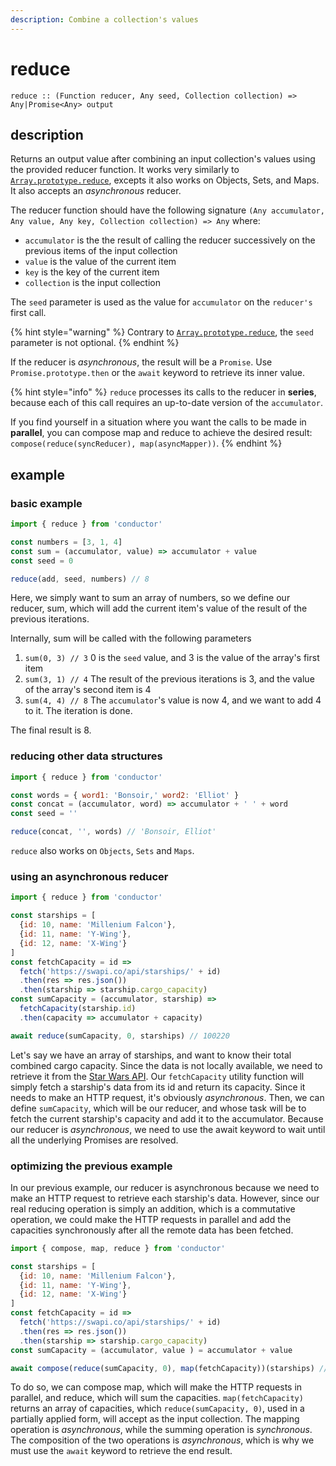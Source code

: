 ```yaml
---
description: Combine a collection's values
---
```


# reduce

`reduce :: (Function reducer, Any seed, Collection collection) => Any|Promise<Any> output`

## description

Returns an output value after combining an input collection's values using the provided reducer function. It works very similarly to [`Array.prototype.reduce`](https://developer.mozilla.org/en-US/docs/Web/JavaScript/Reference/Global_Objects/Array/Reduce), excepts it also works on Objects, Sets, and Maps. It also accepts an _asynchronous_ reducer.

The reducer function should have the following signature `(Any accumulator, Any value, Any key, Collection collection) => Any` where:

* `accumulator` is the the result of calling the reducer successively on the previous items of the input collection
* `value` is the value of the current item
* `key` is the key of the current item
* `collection` is the input collection

The `seed` parameter is used as the value for `accumulator` on the `reducer's` first call.

{% hint style="warning" %}
Contrary to [`Array.prototype.reduce`](https://developer.mozilla.org/en-US/docs/Web/JavaScript/Reference/Global_Objects/Array/Reduce), the `seed` parameter is not optional.
{% endhint %}

If the reducer is _asynchronous_, the result will be a `Promise`. Use `Promise.prototype.then` or the `await` keyword to retrieve its inner value.

{% hint style="info" %}
`reduce` processes its calls to the reducer in **series**, because each of this call requires an up-to-date version of the `accumulator`.

If you find yourself in a situation where you want the calls to be made in **parallel**, you can compose map and reduce to achieve the desired result: `compose(reduce(syncReducer), map(asyncMapper))`.
{% endhint %}

## example

### basic example

```javascript
import { reduce } from 'conductor'

const numbers = [3, 1, 4]
const sum = (accumulator, value) => accumulator + value
const seed = 0

reduce(add, seed, numbers) // 8
```

Here, we simply want to sum an array of numbers, so we define our reducer, sum, which will add the current item's value of the result of the previous iterations.

Internally, sum will be called with the following parameters

1. `sum(0, 3) // 3`  0 is the `seed` value, and 3 is the value of the array's first item
2. `sum(3, 1) // 4`  The result of the previous iterations is 3, and the value of the array's second item is 4
3. `sum(4, 4) // 8`  The `accumulator`'s value is now 4, and we want to add 4 to it. The iteration is done.

The final result is 8.

### reducing other data structures

```javascript
import { reduce } from 'conductor'

const words = { word1: 'Bonsoir,' word2: 'Elliot' }
const concat = (accumulator, word) => accumulator + ' ' + word
const seed = ''

reduce(concat, '', words) // 'Bonsoir, Elliot'
```

`reduce` also works on `Objects`, `Sets` and `Maps`.

### using an asynchronous reducer

```javascript
import { reduce } from 'conductor'

const starships = [
  {id: 10, name: 'Millenium Falcon'},
  {id: 11, name: 'Y-Wing'},
  {id: 12, name: 'X-Wing'}
]
const fetchCapacity = id =>
  fetch('https://swapi.co/api/starships/' + id)
  .then(res => res.json())
  .then(starship => starship.cargo_capacity)
const sumCapacity = (accumulator, starship) =>
  fetchCapacity(starship.id)
  .then(capacity => accumulator + capacity)

await reduce(sumCapacity, 0, starships) // 100220
```

Let's say we have an array of starships, and want to know their total combined cargo capacity. Since the data is not locally available, we need to retrieve it from the [Star Wars API](https://swapi.co/api/starships/). Our `fetchCapacity` utility function will simply fetch a starship's data from its id and return its capacity. Since it needs to make an HTTP request, it's obviously _asynchronous_. Then, we can define `sumCapacity`, which will be our reducer, and whose task will be to fetch the current starship's capacity and add it to the accumulator. Because our reducer is _asynchronous_, we need to use the await keyword to wait until all the underlying Promises are resolved.

### optimizing the previous example

In our previous example, our reducer is asynchronous because we need to make an HTTP request to retrieve each starship's data. However, since our real reducing operation is simply an addition, which is a commutative operation, we could make the HTTP requests in parallel and add the capacities synchronously after all the remote data has been fetched.

```javascript
import { compose, map, reduce } from 'conductor'

const starships = [
  {id: 10, name: 'Millenium Falcon'},
  {id: 11, name: 'Y-Wing'},
  {id: 12, name: 'X-Wing'}
]
const fetchCapacity = id =>
  fetch('https://swapi.co/api/starships/' + id)
  .then(res => res.json())
  .then(starship => starship.cargo_capacity)
const sumCapacity = (accumulator, value ) = accumulator + value

await compose(reduce(sumCapacity, 0), map(fetchCapacity))(starships) // 100220
```

To do so, we can compose map, which will make the HTTP requests in parallel, and reduce, which will sum the capacities. `map(fetchCapacity)` returns an array of capacities, which `reduce(sumCapacity, 0)`, used in a partially applied form, will accept as the input collection. The mapping operation is _asynchronous_, while the summing operation is _synchronous_. The composition of the two operations is _asynchronous_, which is why we must use the `await` keyword to retrieve the end result.

